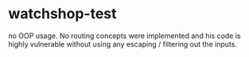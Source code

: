 # watchshop-test
no OOP usage. 
No routing concepts were implemented and his code is highly vulnerable without using any escaping / filtering out the inputs.

